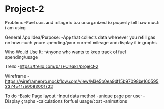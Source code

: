 # Project-2

Problem:
-Fuel cost and milage is too unorganized to properly tell how much i am using

General App Idea/Purpose: 
-App that collects data whenever you refill gas on how much youre spending/your current mileage and display it in graphs

Who Would Use It: 
-Anyone who wants to keep track of fuel spending/usage

Trello
-https://trello.com/b/TFCIeak1/project-2

Wireframe
-https://wireframepro.mockflow.com/view/M3e5b0ea9df15b97098be1605953374c41559083001822

To do 
-Basic Page layout
-Input data method
-unique page per user
-Display graphs
-calculations for fuel usage/cost
-animations

